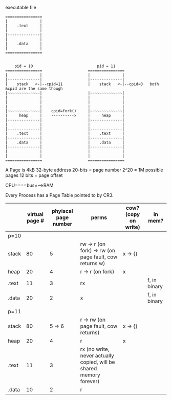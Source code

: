 
executable file
```
================
|              |
|    .text     |
|              |
|--------------|
|              |
|    .data     |
|              |
================
```

```

    pid = 10				    		pid = 11
================					================
|              |					|              |
|--------------|					|--------------|
|    stack   <-|--cpid=11			|    stack   <-|--cpid=0   both &cpid are the same though
|~~~~~~~~~~~~~~|					|~~~~~~~~~~~~~~|
|              |					|              |
|              |					|              |
|              |					|              |
|~~~~~~~~~~~~~~|	cpid=fork()		|~~~~~~~~~~~~~~|
|     heap     |	---------->		|     heap     |
|--------------|					|--------------|
|              |					|              |
|--------------|					|--------------|
|    .text     |					|    .text     |
|--------------|					|--------------|
|    .data     |					|    .data     |
|--------------|					|--------------|
|              |					|              |
|              |					|              |
================					================
```

A Page is 4kB
	32-byte address
		20-bits = page number
			2^20 = 1M possible pages
		12 bits = page offset

CPU====bus===>RAM

Every Process has a Page Table pointed to by CR3.

|       | virtual page # | phyiscal page number | perms                                                               | cow? (copy on write) | in mem?      |
|-------|----------------|----------------------|---------------------------------------------------------------------|----------------------|--------------|
| p=10  |                |                      |                                                                     |                      |              |
| stack | 80             | 5                    | rw -> r (on fork) -> rw (on page fault, cow returns w)              | x -> {}              |              |
| heap  | 20             | 4                    | r -> r (on fork)                                                    | x                    |              |
| .text | 11             | 3                    | rx                                                                  |                      | f, in binary |
| .data | 20             | 2                    | x                                                                   |                      | f, in binary |
|       |                |                      |                                                                     |                      |              |
| p=11  |                |                      |                                                                     |                      |              |
| stack | 80             | 5 -> 6               | r -> rw (on page fault, cow returns)                            	  | x -> {}              |              |
| heap  | 20             | 4                    | r                                                                   | x                    |              |
| .text | 11             | 3                    | rx (no write, never actually copied, will be shared memory forever) |                      |              |
| .data | 10             | 2                    | r                                                                   |                      |              |

